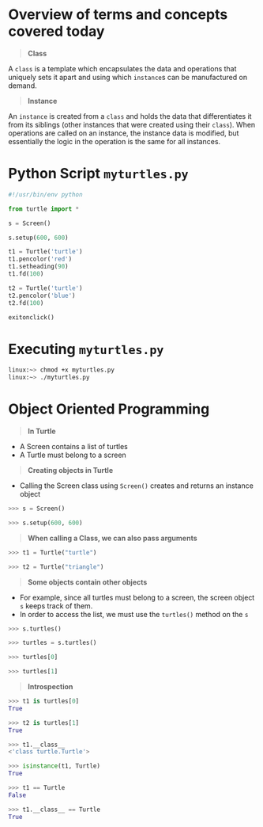 # Overview of terms and concepts covered today

> __Class__

A ```class``` is a template which encapsulates the data and operations that uniquely sets it apart and using which ```instance```s can be manufactured on demand.


> __Instance__

An ```instance``` is created from a ```class``` and holds the data that differentiates it from its siblings (other instances that were created using their ```class```). When operations are called on an instance, the instance data is modified, but essentially the logic in the operation is the same for all instances. 



# Python Script ```myturtles.py```

```python
#!/usr/bin/env python

from turtle import *

s = Screen()

s.setup(600, 600)

t1 = Turtle('turtle')
t1.pencolor('red')
t1.setheading(90)
t1.fd(100)

t2 = Turtle('turtle')
t2.pencolor('blue')
t2.fd(100)

exitonclick()
```

# Executing ```myturtles.py```

```bash
linux:~> chmod +x myturtles.py
linux:~> ./myturtles.py
```

# Object Oriented Programming

> __In Turtle__

* A Screen contains a list of turtles
* A Turtle must belong to a screen

> __Creating objects in Turtle__

* Calling the Screen class using ```Screen()``` creates and returns an instance object

```python
>>> s = Screen()

>>> s.setup(600, 600)
```

> __When calling a Class, we can also pass arguments__

```python
>>> t1 = Turtle("turtle")

>>> t2 = Turtle("triangle")
```

> __Some objects contain other objects__

* For example, since all turtles must belong to a screen, the screen object ```s``` keeps track of them. 
* In order to access the list, we must use the ```turtles()``` method on the ```s```


```python
>>> s.turtles()

>>> turtles = s.turtles()

>>> turtles[0]

>>> turtles[1]
```

> __Introspection__

```python
>>> t1 is turtles[0]
True

>>> t2 is turtles[1]
True

>>> t1.__class__
<'class turtle.Turtle'>

>>> isinstance(t1, Turtle)
True

>>> t1 == Turtle
False

>>> t1.__class__ == Turtle
True
```
